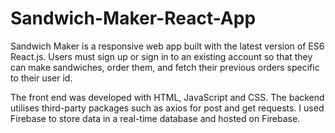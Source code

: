 # Sandwich-Maker-React-App
Sandwich Maker is a responsive web app built with the latest version of ES6 React.js. Users must sign up or sign in to an existing account so that they can make sandwiches, order them, and fetch their previous orders specific to their user id.

The front end was developed with HTML, JavaScript and CSS. The backend utilises third-party packages such as axios for post and get requests. I used Firebase to store data in a real-time database and hosted on Firebase.
